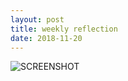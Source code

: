 ```yaml
---
layout: post
title: weekly reflection
date: 2018-11-20
---
```


![SCREENSHOT](image/SCREENSHOT.png) 
